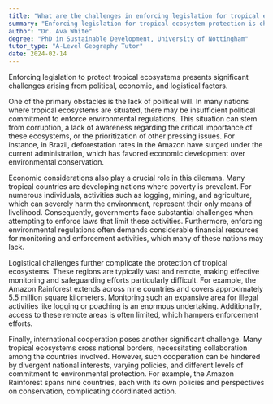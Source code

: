 ```yaml
---
title: "What are the challenges in enforcing legislation for tropical ecosystem protection?"
summary: "Enforcing legislation for tropical ecosystem protection is challenging due to political, economic, and logistical issues."
author: "Dr. Ava White"
degree: "PhD in Sustainable Development, University of Nottingham"
tutor_type: "A-Level Geography Tutor"
date: 2024-02-14
---
```


Enforcing legislation to protect tropical ecosystems presents significant challenges arising from political, economic, and logistical factors.

One of the primary obstacles is the lack of political will. In many nations where tropical ecosystems are situated, there may be insufficient political commitment to enforce environmental regulations. This situation can stem from corruption, a lack of awareness regarding the critical importance of these ecosystems, or the prioritization of other pressing issues. For instance, in Brazil, deforestation rates in the Amazon have surged under the current administration, which has favored economic development over environmental conservation.

Economic considerations also play a crucial role in this dilemma. Many tropical countries are developing nations where poverty is prevalent. For numerous individuals, activities such as logging, mining, and agriculture, which can severely harm the environment, represent their only means of livelihood. Consequently, governments face substantial challenges when attempting to enforce laws that limit these activities. Furthermore, enforcing environmental regulations often demands considerable financial resources for monitoring and enforcement activities, which many of these nations may lack.

Logistical challenges further complicate the protection of tropical ecosystems. These regions are typically vast and remote, making effective monitoring and safeguarding efforts particularly difficult. For example, the Amazon Rainforest extends across nine countries and covers approximately $5.5$ million square kilometers. Monitoring such an expansive area for illegal activities like logging or poaching is an enormous undertaking. Additionally, access to these remote areas is often limited, which hampers enforcement efforts.

Finally, international cooperation poses another significant challenge. Many tropical ecosystems cross national borders, necessitating collaboration among the countries involved. However, such cooperation can be hindered by divergent national interests, varying policies, and different levels of commitment to environmental protection. For example, the Amazon Rainforest spans nine countries, each with its own policies and perspectives on conservation, complicating coordinated action.
    